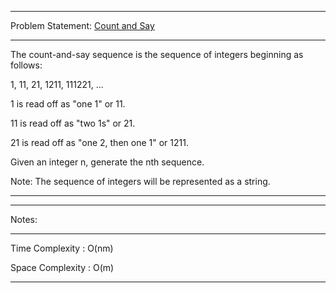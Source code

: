 ******************************************************************************
Problem Statement: [Count and Say](https://leetcode.com/problems/count-and-say/)
******************************************************************************
The count-and-say sequence is the sequence of integers beginning as follows:

1, 11, 21, 1211, 111221, ...

1 is read off as "one 1" or 11.

11 is read off as "two 1s" or 21.

21 is read off as "one 2, then one 1" or 1211.

Given an integer n, generate the nth sequence. 

Note: The sequence of integers will be represented as a string.
******************************************************************************

******************************************************************************
Notes: 
******************************************************************************
Time Complexity : O(nm)

Space Complexity : O(m)
******************************************************************************
